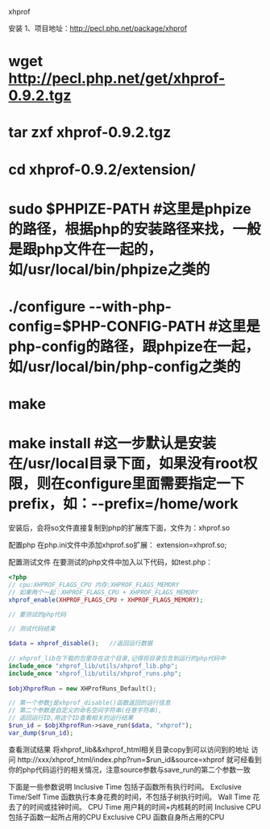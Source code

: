 xhprof

安装
1、项目地址：http://pecl.php.net/package/xhprof

# wget http://pecl.php.net/get/xhprof-0.9.2.tgz
# tar zxf xhprof-0.9.2.tgz
# cd xhprof-0.9.2/extension/
# sudo $PHPIZE-PATH  #这里是phpize的路径，根据php的安装路径来找，一般是跟php文件在一起的，如/usr/local/bin/phpize之类的
# ./configure --with-php-config=$PHP-CONFIG-PATH  #这里是php-config的路径，跟phpize在一起，如/usr/local/bin/php-config之类的
# make
# make install  #这一步默认是安装在/usr/local目录下面，如果没有root权限，则在configure里面需要指定一下prefix，如：--prefix=/home/work

安装后，会将so文件直接复制到php的扩展库下面，文件为：xhprof.so

配置php
在php.ini文件中添加xhprof.so扩展：
extension=xhprof.so;

配置测试文件
在要测试的php文件中加入以下代码，如test.php：

```php
<?php
// cpu:XHPROF_FLAGS_CPU 内存:XHPROF_FLAGS_MEMORY
// 如果两个一起：XHPROF_FLAGS_CPU + XHPROF_FLAGS_MEMORY 
xhprof_enable(XHPROF_FLAGS_CPU + XHPROF_FLAGS_MEMORY);

// 要测试的php代码

// 测试代码结束

$data = xhprof_disable();   //返回运行数据
 
// xhprof_lib在下载的包里存在这个目录,记得将目录包含到运行的php代码中
include_once "xhprof_lib/utils/xhprof_lib.php";  
include_once "xhprof_lib/utils/xhprof_runs.php";  
 
$objXhprofRun = new XHProfRuns_Default(); 

// 第一个参数j是xhprof_disable()函数返回的运行信息
// 第二个参数是自定义的命名空间字符串(任意字符串),
// 返回运行ID,用这个ID查看相关的运行结果
$run_id = $objXhprofRun->save_run($data, "xhprof");
var_dump($run_id);
```

查看测试结果
将xhprof_lib&&xhprof_html相关目录copy到可以访问到的地址
访问 http://xxx/xhprof_html/index.php?run=$run_id&source=xhprof 
就可经看到你的php代码运行的相关情况，注意source参数与save_run的第二个参数一致

下面是一些参数说明
Inclusive Time                  包括子函数所有执行时间。
Exclusive Time/Self Time        函数执行本身花费的时间，不包括子树执行时间。
Wall Time                       花去了的时间或挂钟时间。
CPU Time                        用户耗的时间+内核耗的时间
Inclusive CPU                   包括子函数一起所占用的CPU
Exclusive CPU                  函数自身所占用的CPU
